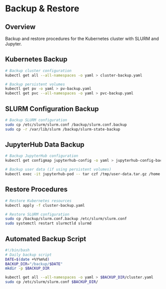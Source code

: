 # Backup & Restore

## Overview
Backup and restore procedures for the Kubernetes cluster with SLURM and Jupyter.

## Kubernetes Backup
```bash
# Backup cluster configuration
kubectl get all --all-namespaces -o yaml > cluster-backup.yaml

# Backup persistent volumes
kubectl get pv -o yaml > pv-backup.yaml
kubectl get pvc --all-namespaces -o yaml > pvc-backup.yaml
```

## SLURM Configuration Backup
```bash
# Backup SLURM configuration
sudo cp /etc/slurm/slurm.conf /backup/slurm.conf.backup
sudo cp -r /var/lib/slurm /backup/slurm-state-backup
```

## JupyterHub Data Backup
```bash
# Backup JupyterHub configuration
kubectl get configmap jupyterhub-config -o yaml > jupyterhub-config-backup.yaml

# Backup user data (if using persistent volumes)
kubectl exec -it jupyterhub-pod -- tar czf /tmp/user-data.tar.gz /home
```

## Restore Procedures
```bash
# Restore Kubernetes resources
kubectl apply -f cluster-backup.yaml

# Restore SLURM configuration
sudo cp /backup/slurm.conf.backup /etc/slurm/slurm.conf
sudo systemctl restart slurmctld slurmd
```

## Automated Backup Script
```bash
#!/bin/bash
# Daily backup script
DATE=$(date +%Y%m%d)
BACKUP_DIR="/backup/$DATE"
mkdir -p $BACKUP_DIR

kubectl get all --all-namespaces -o yaml > $BACKUP_DIR/cluster.yaml
sudo cp /etc/slurm/slurm.conf $BACKUP_DIR/
```

